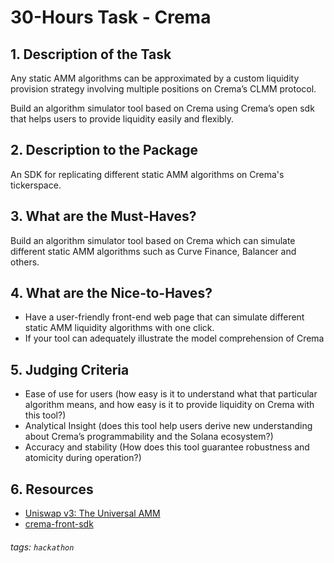 # 30-Hours Task - Crema

## 1. Description of the Task

Any static AMM algorithms can be approximated by a custom liquidity provision strategy involving multiple positions on Crema’s CLMM protocol.

Build an algorithm simulator tool based on Crema using Crema’s open sdk that helps users to provide liquidity easily and flexibly.

## 2. Description to the Package

An SDK for replicating different static AMM algorithms on Crema's tickerspace.

## 3. What are the Must-Haves?

Build an algorithm simulator tool based on Crema which can simulate different static AMM algorithms such as Curve Finance, Balancer and others.

## 4. What are the Nice-to-Haves?

- Have a user-friendly front-end web page that can simulate different static AMM liquidity algorithms with one click.
- If your tool can adequately illustrate the model comprehension of Crema

## 5. **Judging Criteria**

- Ease of use for users (how easy is it to understand what that particular algorithm means, and how easy is it to provide liquidity on Crema with this tool?)
- Analytical Insight (does this tool help users derive new understanding about Crema’s programmability  and the Solana ecosystem?)
- Accuracy and stability (How does this tool guarantee robustness and atomicity during operation?)

## 6. Resources

- [Uniswap v3: The Universal AMM](https://www.paradigm.xyz/2021/06/uniswap-v3-the-universal-amm)
- [crema-front-sdk](https://github.com/CremaFinance/crema-front-sdk)

<!-- - https://docs.google.com/document/d/1JKrzaLoHrkxQgDSTNKhxPFi-x1eg6tb0oedYJ5CDgdA/edit#heading=h.o4qcrqp5jrco -->

###### tags: `hackathon`
